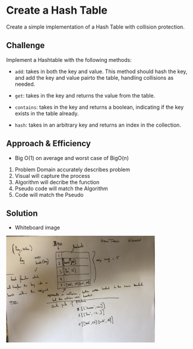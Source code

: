# Create a Hash Table

Create a simple implementation of a Hash Table with collision protection. 

## Challenge

Implement a Hashtable with the following methods:

* `add`: takes in both the key and value. This method should hash the key, and add the key and value pairto the table, handling collisions as needed.

* `get`: takes in the key and returns the value from the table.

* `contains`: takes in the key and returns a boolean, indicating if the key exists in the table already.

* `hash`: takes in an arbitrary key and returns an index in the collection.

## Approach & Efficiency

* Big O(1) on average and worst case of BigO(n)

1. Problem Domain accurately describes problem
2. Visual will capture the process
3. Algorithm will decribe the function
4. Pseudo code will match the Algorithm
5. Code will match the Pseudo

## Solution

* Whiteboard image
<img src="./assets/Hash_Table.jpg" width=400>

